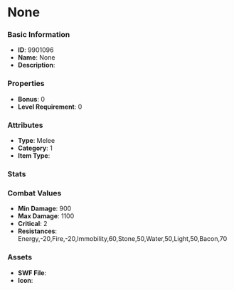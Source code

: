 # None



### Basic Information

- **ID**: 9901096
- **Name**: None
- **Description**: 

### Properties

- **Bonus**: 0
- **Level Requirement**: 0

### Attributes

- **Type**: Melee
- **Category**: 1
- **Item Type**: 

### Stats


### Combat Values

- **Min Damage**: 900
- **Max Damage**: 1100
- **Critical**: 2
- **Resistances**: Energy,-20,Fire,-20,Immobility,60,Stone,50,Water,50,Light,50,Bacon,70

### Assets

- **SWF File**: 
- **Icon**: 

